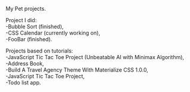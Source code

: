
My Pet projects.  

Project I did:  
-Bubble Sort (finished),  
-CSS Calendar (currently working on),  
-FooBar (finished).  

Projects based on tutorials:  
-JavaScript Tic Tac Toe Project (Unbeatable AI with Minimax Algorithm),  
-Address Book,  
-Build A Travel Agency Theme With Materialize CSS 1.0.0,  
-JavaScript Tic Tac Toe Project,  
-Todo list app.  
